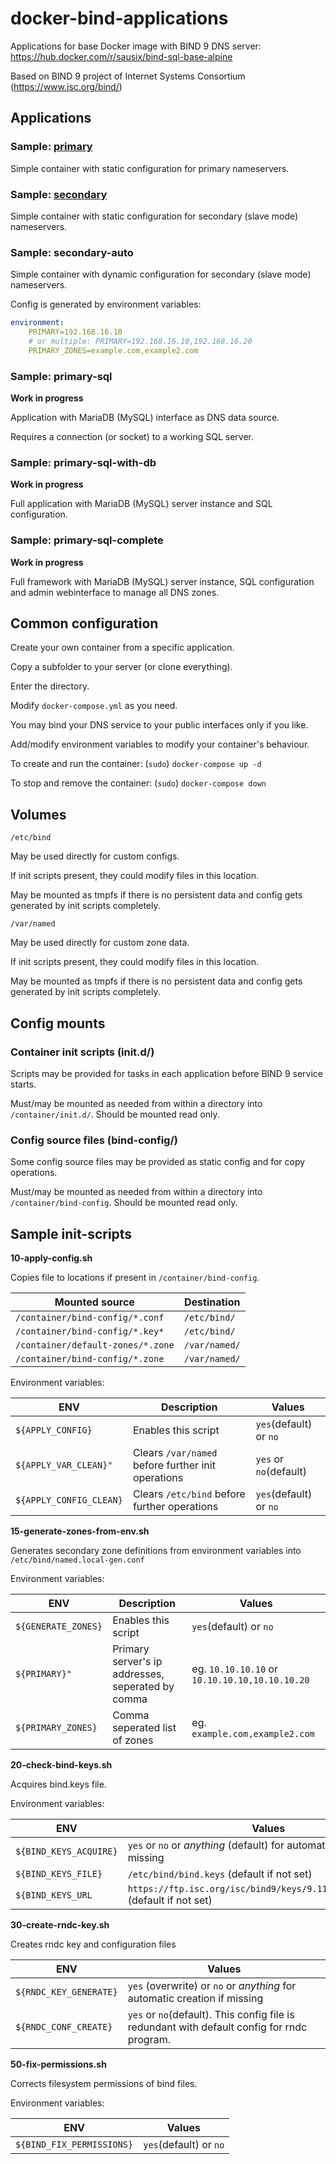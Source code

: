 # docker-bind-applications

Applications for base Docker image with BIND 9 DNS server: https://hub.docker.com/r/sausix/bind-sql-base-alpine

Based on BIND 9 project of Internet Systems Consortium (https://www.isc.org/bind/)

## Applications

### Sample: [primary](primary)
Simple container with static configuration for primary nameservers.

### Sample: [secondary](secondary)
Simple container with static configuration for secondary (slave mode) nameservers.

### Sample: secondary-auto

Simple container with dynamic configuration for secondary (slave mode) nameservers.

Config is generated by environment variables:

```yaml
environment:
	PRIMARY=192.168.16.10
	# or multiple: PRIMARY=192.168.16.10,192.168.16.20
	PRIMARY_ZONES=example.com,example2.com
```

### Sample: primary-sql
**Work in progress**

Application with MariaDB (MySQL) interface as DNS data source.

Requires a connection (or socket) to a working SQL server.

### Sample: primary-sql-with-db
**Work in progress**

Full application with MariaDB (MySQL) server instance and SQL configuration.

### Sample: primary-sql-complete
**Work in progress**

Full framework with MariaDB (MySQL) server instance, SQL configuration and admin webinterface to manage all DNS zones.

## Common configuration
Create your own container from a specific application.

Copy a subfolder to your server (or clone everything).

Enter the directory.

Modify `docker-compose.yml` as you need.

You may bind your DNS service to your public interfaces only if you like.

Add/modify environment variables to modify your container's behaviour.

To create and run the container: (`sudo`) `docker-compose up -d`

To stop and remove the container: (`sudo`) `docker-compose down`


## Volumes
`/etc/bind`

May be used directly for custom configs.

If init scripts present, they could modify files in this location.

May be mounted as tmpfs if there is no persistent data and config gets generated by init scripts completely.

`/var/named`

May be used directly for custom zone data.

If init scripts present, they could modify files in this location.

May be mounted as tmpfs if there is no persistent data and config gets generated by init scripts completely.


## Config mounts
### Container init scripts (init.d/)
Scripts may be provided for tasks in each application before BIND 9 service starts.

Must/may be mounted as needed from within a directory into `/container/init.d/`. Should be mounted read only.


### Config source files (bind-config/)
Some config source files may be provided as static config and for copy operations.

Must/may be mounted as needed from within a directory into `/container/bind-config`. Should be mounted read only.


## Sample init-scripts

**10-apply-config.sh**

Copies file to locations if present in `/container/bind-config`.

| Mounted source | Destination |
|---|---|
| `/container/bind-config/*.conf` | `/etc/bind/` |
| `/container/bind-config/*.key*` | `/etc/bind/` |
| `/container/default-zones/*.zone` | `/var/named/` |
| `/container/bind-config/*.zone` | `/var/named/` |


Environment variables:

| ENV | Description | Values |
|---|---|---|
| `${APPLY_CONFIG}` | Enables this script | `yes`(default) or `no` |
| `${APPLY_VAR_CLEAN}"` | Clears `/var/named` before further init operations | `yes` or `no`(default) |
| `${APPLY_CONFIG_CLEAN}` | Clears `/etc/bind` before further operations | `yes`(default) or `no` |


**15-generate-zones-from-env.sh**

Generates secondary zone definitions from environment variables into `/etc/bind/named.local-gen.conf`

Environment variables:

| ENV | Description | Values |
|---|---|---|
| `${GENERATE_ZONES}` | Enables this script | `yes`(default) or `no` |
| `${PRIMARY}"` | Primary server's ip addresses, seperated by comma | eg. `10.10.10.10` or `10.10.10.10,10.10.10.20` |
| `${PRIMARY_ZONES}` | Comma seperated list of zones | eg. `example.com,example2.com` |


**20-check-bind-keys.sh**

Acquires bind.keys file.

Environment variables:

| ENV | Values |
|---|---|
| `${BIND_KEYS_ACQUIRE}` | `yes` or `no` or *anything* (default) for automatic creation if missing |
| `${BIND_KEYS_FILE}` | `/etc/bind/bind.keys` (default if not set) |
| `${BIND_KEYS_URL` | `https://ftp.isc.org/isc/bind9/keys/9.11/bind.keys.v9_11` (default if not set) |


**30-create-rndc-key.sh**

Creates rndc key and configuration files

| ENV | Values |
|---|---|
| `${RNDC_KEY_GENERATE}` | `yes` (overwrite) or `no` or *anything* for automatic creation if missing |
| `${RNDC_CONF_CREATE}` | `yes` or `no`(default). This config file is redundant with default config for rndc program. |


**50-fix-permissions.sh**

Corrects filesystem permissions of bind files.

Environment variables:

| ENV | Values |
|---|---|
| `${BIND_FIX_PERMISSIONS}` | `yes`(default) or `no`|
